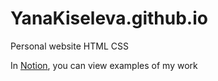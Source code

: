 # YanaKiseleva.github.io
Personal website HTML CSS

In [Notion](https://www.notion.so/QA-272cd81514c5807b94a6c591ad8b1952), you can view examples of my work

